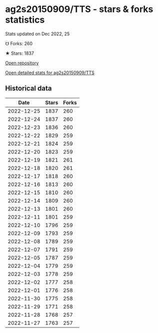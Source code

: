 # ag2s20150909/TTS - stars & forks statistics

Stats updated on Dec 2022, 25

☋ Forks: 260

★ Stars: 1837

[Open repository](https://github.com/ag2s20150909/TTS)

[Open detailed stats for ag2s20150909/TTS](https://reviewgithub.com/rep/ag2s20150909/TTS)

## Historical data
| Date | Stars | Forks |
|------|-------|-------|
| 2022-12-25 | 1837 | 260 | 
| 2022-12-24 | 1837 | 260 | 
| 2022-12-23 | 1836 | 260 | 
| 2022-12-22 | 1829 | 259 | 
| 2022-12-21 | 1824 | 259 | 
| 2022-12-20 | 1823 | 259 | 
| 2022-12-19 | 1821 | 261 | 
| 2022-12-18 | 1820 | 261 | 
| 2022-12-17 | 1818 | 260 | 
| 2022-12-16 | 1813 | 260 | 
| 2022-12-15 | 1810 | 260 | 
| 2022-12-14 | 1809 | 260 | 
| 2022-12-13 | 1801 | 260 | 
| 2022-12-11 | 1801 | 259 | 
| 2022-12-10 | 1796 | 259 | 
| 2022-12-09 | 1793 | 259 | 
| 2022-12-08 | 1789 | 259 | 
| 2022-12-07 | 1791 | 259 | 
| 2022-12-05 | 1787 | 259 | 
| 2022-12-04 | 1779 | 259 | 
| 2022-12-03 | 1778 | 259 | 
| 2022-12-02 | 1777 | 258 | 
| 2022-12-01 | 1776 | 258 | 
| 2022-11-30 | 1775 | 258 | 
| 2022-11-29 | 1771 | 258 | 
| 2022-11-28 | 1768 | 257 | 
| 2022-11-27 | 1763 | 257 | 


